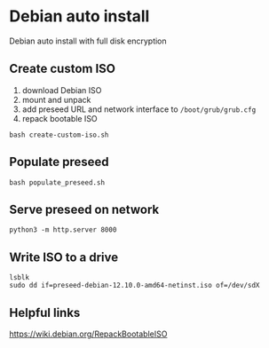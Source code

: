 # Debian auto install
Debian auto install with full disk encryption

## Create custom ISO
1. download Debian ISO
2. mount and unpack
3. add preseed URL and network interface to `/boot/grub/grub.cfg`
4. repack bootable ISO

```
bash create-custom-iso.sh
```

## Populate preseed
```
bash populate_preseed.sh
```

## Serve preseed on network
```
python3 -m http.server 8000
```

## Write ISO to a drive
```
lsblk
sudo dd if=preseed-debian-12.10.0-amd64-netinst.iso of=/dev/sdX
```

## Helpful links
https://wiki.debian.org/RepackBootableISO

